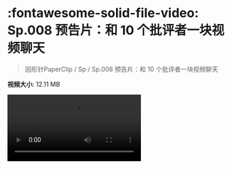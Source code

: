 # :fontawesome-solid-file-video: Sp.008 预告片：和 10 个批评者一块视频聊天

> 回形针PaperClip / Sp / Sp.008 预告片：和 10 个批评者一块视频聊天

**视频大小**: 12.11 MB

<div class="video"><video src="https://file.hsyhx.top/archive/PaperClip/Sp/008.mp4" controls preload>🤔 您的浏览器不支持 video 标签</video></div>